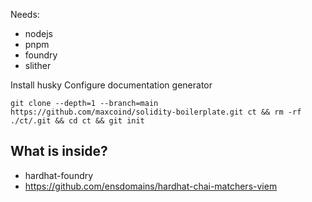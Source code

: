 Needs:

- nodejs
- pnpm
- foundry
- slither

Install husky
Configure documentation generator

```shell
git clone --depth=1 --branch=main https://github.com/maxcoind/solidity-boilerplate.git ct && rm -rf ./ct/.git && cd ct && git init
```

## What is inside?

- hardhat-foundry
- https://github.com/ensdomains/hardhat-chai-matchers-viem
